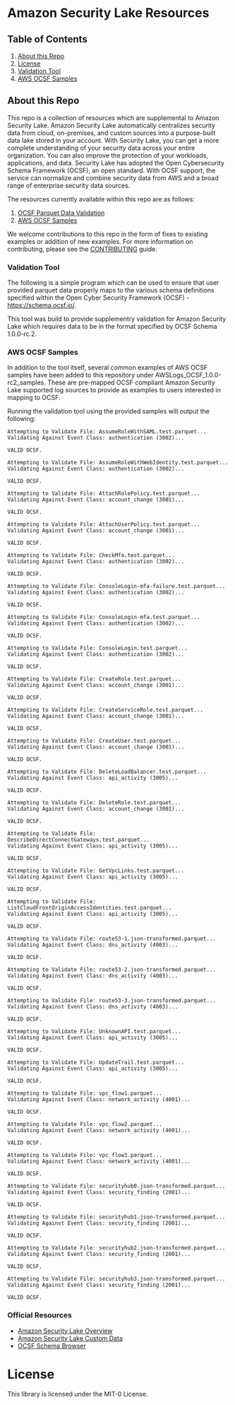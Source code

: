 Amazon Security Lake Resources
========================

## Table of Contents
1. [About this Repo](#About)
2. [License](#License)
3. [Validation Tool](#Validation)
4. [AWS OCSF Samples](#samples)

## About this Repo <a name="About"></a>

This repo is a collection of resources which are supplemental to Amazon Security Lake. Amazon Security Lake automatically centralizes security data from cloud, on-premises, and custom sources into a purpose-built data lake stored in your account. With Security Lake, you can get a more complete understanding of your security data across your entire organization. You can also improve the protection of your workloads, applications, and data. Security Lake has adopted the Open Cybersecurity Schema Framework (OCSF), an open standard. With OCSF support, the service can normalize and combine security data from AWS and a broad range of enterprise security data sources. 

The resources currently available within this repo are as follows:

1. [OCSF Parquet Data Validation](https://github.com/aws-samples/amazon-security-lake/tree/main/validate_1.0.0-rc.2)
2. [AWS OCSF Samples](https://github.com/aws-samples/amazon-security-lake/tree/main/AWSLogs_OCSF_1.0.0-rc2_samples)

We welcome contributions to this repo in the form of fixes to existing examples or addition of new examples. For more information on contributing, please see the [CONTRIBUTING](https://github.com/aws-samples/amazon-security-lake/blob/main/CONTRIBUTING.md) guide.

### Validation Tool <a name="Validation"></a>

The following is a simple program which can be used to ensure that user provided parquet data properly maps to the various schema definitions specified within the Open Cyber Security Framework (OCSF) - https://schema.ocsf.io/.

This tool was build to provide supplementry validation for Amazon Security Lake which requires data to be in the format specified by OCSF Schema 1.0.0-rc.2.

### AWS OCSF Samples <a name="samples"></a>

In addition to the tool itself, several common  examples of AWS OCSF samples have been added to this repository under AWSLogs_OCSF_1.0.0-rc2_samples. These are pre-mapped OCSF compliant Amazon Security Lake supported log sources to provide as examples to users interested in mapping to OCSF.

Running the validation tool using the provided samples will output the following:

	Attempting to Validate File: AssumeRoleWithSAML.test.parquet...
	Validating Against Event Class: authentication (3002)...

	VALID OCSF.

	Attempting to Validate File: AssumeRoleWithWebIdentity.test.parquet...
	Validating Against Event Class: authentication (3002)...

	VALID OCSF.

	Attempting to Validate File: AttachRolePolicy.test.parquet...
	Validating Against Event Class: account_change (3001)...

	VALID OCSF.

	Attempting to Validate File: AttachUserPolicy.test.parquet...
	Validating Against Event Class: account_change (3001)...

	VALID OCSF.

	Attempting to Validate File: CheckMfa.test.parquet...
	Validating Against Event Class: authentication (3002)...

	VALID OCSF.

	Attempting to Validate File: ConsoleLogin-mfa-failure.test.parquet...
	Validating Against Event Class: authentication (3002)...

	VALID OCSF.

	Attempting to Validate File: ConsoleLogin-mfa.test.parquet...
	Validating Against Event Class: authentication (3002)...

	VALID OCSF.

	Attempting to Validate File: ConsoleLogin.test.parquet...
	Validating Against Event Class: authentication (3002)...

	VALID OCSF.

	Attempting to Validate File: CreateRole.test.parquet...
	Validating Against Event Class: account_change (3001)...

	VALID OCSF.

	Attempting to Validate File: CreateServiceRole.test.parquet...
	Validating Against Event Class: account_change (3001)...

	VALID OCSF.

	Attempting to Validate File: CreateUser.test.parquet...
	Validating Against Event Class: account_change (3001)...

	VALID OCSF.

	Attempting to Validate File: DeleteLoadBalancer.test.parquet...
	Validating Against Event Class: api_activity (3005)...

	VALID OCSF.

	Attempting to Validate File: DeleteRole.test.parquet...
	Validating Against Event Class: account_change (3001)...

	VALID OCSF.

	Attempting to Validate File: DescribeDirectConnectGateways.test.parquet...
	Validating Against Event Class: api_activity (3005)...

	VALID OCSF.

	Attempting to Validate File: GetVpcLinks.test.parquet...
	Validating Against Event Class: api_activity (3005)...

	VALID OCSF.

	Attempting to Validate File: ListCloudFrontOriginAccessIdentities.test.parquet...
	Validating Against Event Class: api_activity (3005)...

	VALID OCSF.

	Attempting to Validate File: route53-1.json-transformed.parquet...
	Validating Against Event Class: dns_activity (4003)...

	VALID OCSF.

	Attempting to Validate File: route53-2.json-transformed.parquet...
	Validating Against Event Class: dns_activity (4003)...

	VALID OCSF.

	Attempting to Validate File: route53-3.json-transformed.parquet...
	Validating Against Event Class: dns_activity (4003)...

	VALID OCSF.

	Attempting to Validate File: UnknownAPI.test.parquet...
	Validating Against Event Class: api_activity (3005)...

	VALID OCSF.

	Attempting to Validate File: UpdateTrail.test.parquet...
	Validating Against Event Class: api_activity (3005)...

	VALID OCSF.

	Attempting to Validate File: vpc_flow1.parquet...
	Validating Against Event Class: network_activity (4001)...

	VALID OCSF.

	Attempting to Validate File: vpc_flow2.parquet...
	Validating Against Event Class: network_activity (4001)...

	VALID OCSF.

	Attempting to Validate File: vpc_flow3.parquet...
	Validating Against Event Class: network_activity (4001)...

	VALID OCSF.

	Attempting to Validate File: securityhub0.json-transformed.parquet...
	Validating Against Event Class: security_finding (2001)...

	VALID OCSF.

	Attempting to Validate File: securityhub1.json-transformed.parquet...
	Validating Against Event Class: security_finding (2001)...

	VALID OCSF.

	Attempting to Validate File: securityhub2.json-transformed.parquet...
	Validating Against Event Class: security_finding (2001)...

	VALID OCSF.

	Attempting to Validate File: securityhub3.json-transformed.parquet...
	Validating Against Event Class: security_finding (2001)...

	VALID OCSF.


### Official Resources
- [Amazon Security Lake Overview](https://aws.amazon.com/security-lake/)
- [Amazon Security Lake Custom Data](https://docs.aws.amazon.com/security-lake/latest/userguide/custom-sources.html)
- [OCSF Schema Browser](https://schema.ocsf.io/)

# License <a name="License"></a>

This library is licensed under the MIT-0 License.
		







